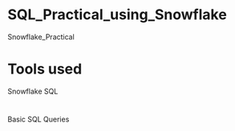 # SQL_Practical_using_Snowflake

Snowflake_Practical

# Tools used
Snowflake SQL

# 
Basic SQL Queries
